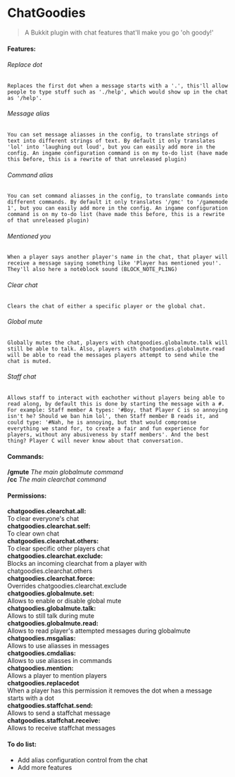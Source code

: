 # ChatGoodies

> A Bukkit plugin with chat features that'll make you go 'oh goody!'

#### Features:  

###### Replace dot
`Replaces the first dot when a message starts with a '.', this'll allow people to type stuff such as './help', which would show up in the chat as '/help'.`  
###### Message alias
`You can set message aliasses in the config, to translate strings of text into different strings of text. By default it only translates 'lol' into 'laughing out loud', but you can easily add more in the config. An ingame configuration command is on my to-do list (have made this before, this is a rewrite of that unreleased plugin)`
###### Command alias
`You can set command aliasses in the config, to translate commands into different commands. By default it only translates '/gmc' to '/gamemode 1', but you can easily add more in the config. An ingame configuration command is on my to-do list (have made this before, this is a rewrite of that unreleased plugin)`
###### Mentioned you
`When a player says another player's name in the chat, that player will receive a message saying something like 'Player has mentioned you!'. They'll also here a noteblock sound (BLOCK_NOTE_PLING)`
###### Clear chat
`Clears the chat of either a specific player or the global chat.`
###### Global mute
`Globally mutes the chat, players with chatgoodies.globalmute.talk will still be able to talk. Also, players with chatgoodies.globalmute.read will be able to read the messages players attempt to send while the chat is muted.`
###### Staff chat
`Allows staff to interact with eachother without players being able to read along, by default this is done by starting the message with a #. For example: Staff member A types: '#Boy, that Player C is so annoying isn't he? Should we ban him lol', then Staff member B reads it, and could type: '#Nah, he is annoying, but that would compromise everything we stand for, to create a fair and fun experience for players, without any abusiveness by staff members'. And the best thing? Player C will never know about that conversation.`

#### Commands:
  **/gmute** _The main globalmute command_  
  **/cc** _The main clearchat command_

#### Permissions:
  **chatgoodies.clearchat.all:**  
    To clear everyone's chat  
  **chatgoodies.clearchat.self:**  
    To clear own chat  
  **chatgoodies.clearchat.others:**  
    To clear specific other players chat  
  **chatgoodies.clearchat.exclude:**  
    Blocks an incoming clearchat from a player with   chatgoodies.clearchat.others  
  **chatgoodies.clearchat.force:**  
    Overrides chatgoodies.clearchat.exclude  
  **chatgoodies.globalmute.set:**  
    Allows to enable or disable global mute  
  **chatgoodies.globalmute.talk:**  
    Allows to still talk during mute  
  **chatgoodies.globalmute.read:**  
    Allows to read player's attempted messages during globalmute  
  **chatgoodies.msgalias:**  
    Allows to use aliasses in messages  
  **chatgoodies.cmdalias:**  
    Allows to use aliasses in commands  
  **chatgoodies.mention:**  
    Allows a player to mention players  
  **chatgoodies.replacedot**  
    When a player has this permission it removes the dot when a message   starts with a dot  
  **chatgoodies.staffchat.send:**  
    Allows to send a staffchat message  
  **chatgoodies.staffchat.receive:**  
    Allows to receive staffchat messages
    
#### To do list:
* Add alias configuration control from the chat
* Add more features
